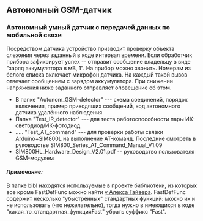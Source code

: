 ## Автономный GSM-датчик

### Автономный умный датчик с передачей данных по мобильной связи

Посредством датчика устройство призводит проверку объекта слежения через заданный в коде интервал времени. Если обработчик прибора зафиксирует успех -- отправит сообщение владельцу в виде "заряд аккумулятора в мВ, 1". На прибор можно звонить. Номерам из белого списка включает микрофон датчика. На каждый такой вызов отвечает сообщением с зарядом аккумулятора. При снижении напряжения ниже заданного отправляет оповещение об этом.

+ В папке "Autonom_GSM-detector" --- схема соединений, порядок включения, пример приходящих сообщений, код автономного датчика удалённого наблюдения
+ Папка "Test_IR_detector" --- для теста работоспособности пары ИК-светодиод/ИК-фотодиод
+ ..... "Test_AT_command"  --- для проверки работы связки Arduino+SIM800L на выполнение AT-команд. Последние смотреть в руководстве SIM800_Series_AT_Command_Manual_V1.09
+ SIM800HL_Hardware_Design_V2.01.pdf -- руководство пользователя GSM-модулем

#### ___Примечание:___

В папке bibl находятся используемые в проекте библиотеки, из которых все кроме FastDefFunc можно найти [у Алекса Гайвера](https://github.com/GyverLibs). FastDefFunc содержит несколько "убыстрённых" стандартных функций:  можно их и не использовать (что нежелательно), тогда нужно в имеющихся в коде "какая_то_стандартная_функцияFast" убрать суффикс "Fast".
